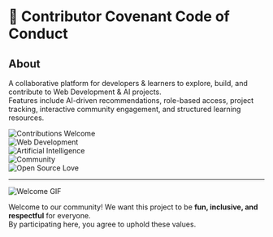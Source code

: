 # 🌟 Contributor Covenant Code of Conduct  

## About  
A collaborative platform for developers & learners to explore, build, and contribute to Web Development & AI projects.  
Features include AI-driven recommendations, role-based access, project tracking, interactive community engagement, and structured learning resources.  

![Contributions Welcome](https://img.shields.io/badge/Contributions-Welcome-brightgreen?style=for-the-badge&logo=github)  
![Web Development](https://img.shields.io/badge/Web%20Development-Projects-blue?style=for-the-badge&logo=html5)  
![Artificial Intelligence](https://img.shields.io/badge/AI-Driven%20Learning-purple?style=for-the-badge&logo=python)  
![Community](https://img.shields.io/badge/Community-Engagement-orange?style=for-the-badge&logo=discord)  
![Open Source Love](https://img.shields.io/badge/Open%20Source-%E2%9D%A4-red?style=for-the-badge&logo=opensourceinitiative)  

---

![Welcome GIF](https://media.giphy.com/media/v1.Y2lkPTc5MGI3NjExcjQ1cDA3MXk2eDRnd204cnI4dHJmNWo1NGlqa3U2NTVmeWxyb2VoNyZlcD12MV9naWZzX3NlYXJjaCZjdD1n/hVEBWRInEvNOEVS18i/giphy.gif)  

Welcome to our community! We want this project to be **fun, inclusive, and respectful** for everyone.  
By participating here, you agree to uphold these values.  
